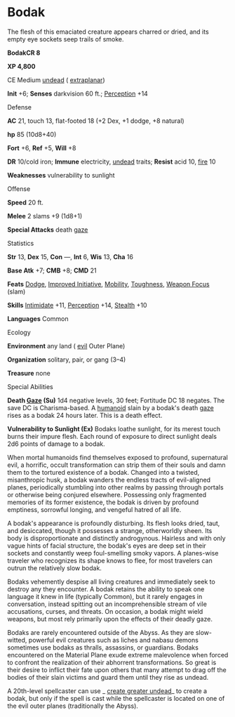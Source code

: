 # Bodak

The flesh of this emaciated creature appears charred or dried, and its empty eye sockets seep trails of smoke.

**BodakCR 8**

**XP 4,800**

CE Medium [undead](monsters/creatureTypes.md#_undead) ( [extraplanar](monsters/creatureTypes.md#_extraplanar-subtype))

**Init** +6; **Senses** darkvision 60 ft.; [Perception](additionalMonsters/../skills/perception.md#_perception) +14

Defense

**AC** 21, touch 13, flat-footed 18 (+2 Dex, +1 dodge, +8 natural)

**hp** 85 (10d8+40)

**Fort** +6, **Ref** +5, **Will** +8

**DR** 10/cold iron; **Immune** electricity, [undead](monsters/creatureTypes.md#_undead) traits; **Resist** acid 10, [fire](monsters/creatureTypes.md#_fire-subtype) 10

**Weaknesses** vulnerability to sunlight

Offense

**Speed** 20 ft.

**Melee** 2 slams +9 (1d8+1)

**Special Attacks** death [gaze](monsters/universalMonsterRules.md#_gaze)

Statistics

**Str** 13, **Dex** 15, **Con** —, **Int** 6, **Wis** 13, **Cha** 16

**Base Atk** +7; **CMB** +8; **CMD** 21

**Feats** [Dodge](additionalMonsters/../feats.md#_dodge), [Improved Initiative](additionalMonsters/../feats.md#_improved-initiative), [Mobility](additionalMonsters/../feats.md#_mobility), [Toughness](additionalMonsters/../feats.md#_toughness), [Weapon Focus](additionalMonsters/../feats.md#_weapon-focus) (slam)

**Skills** [Intimidate](additionalMonsters/../skills/intimidate.md#_intimidate) +11, [Perception](additionalMonsters/../skills/perception.md#_perception) +14, [Stealth](additionalMonsters/../skills/stealth.md#_stealth) +10

**Languages** Common

Ecology

**Environment** any land ( [evil](monsters/creatureTypes.md#_evil-subtype) Outer Plane)

**Organization** solitary, pair, or gang (3–4)

**Treasure** none

Special Abilities

**Death [Gaze](monsters/universalMonsterRules.md#_gaze) (Su)** 1d4 negative levels, 30 feet; Fortitude DC 18 negates. The save DC is Charisma-based. A [humanoid](monsters/creatureTypes.md#_humanoid) slain by a bodak's death [gaze](monsters/universalMonsterRules.md#_gaze) rises as a bodak 24 hours later. This is a death effect.

**Vulnerability to Sunlight (Ex)** Bodaks loathe sunlight, for its merest touch burns their impure flesh. Each round of exposure to direct sunlight deals 2d6 points of damage to a bodak.

When mortal humanoids find themselves exposed to profound, supernatural evil, a horrific, occult transformation can strip them of their souls and damn them to the tortured existence of a bodak. Changed into a twisted, misanthropic husk, a bodak wanders the endless tracts of evil-aligned planes, periodically stumbling into other realms by passing through portals or otherwise being conjured elsewhere. Possessing only fragmented memories of its former existence, the bodak is driven by profound emptiness, sorrowful longing, and vengeful hatred of all life.

A bodak's appearance is profoundly disturbing. Its flesh looks dried, taut, and desiccated, though it possesses a strange, otherworldly sheen. Its body is disproportionate and distinctly androgynous. Hairless and with only vague hints of facial structure, the bodak's eyes are deep set in their sockets and constantly weep foul-smelling smoky vapors. A planes-wise traveler who recognizes its shape knows to flee, for most travelers can outrun the relatively slow bodak.

Bodaks vehemently despise all living creatures and immediately seek to destroy any they encounter. A bodak retains the ability to speak one language it knew in life (typically Common), but it rarely engages in conversation, instead spitting out an incomprehensible stream of vile accusations, curses, and threats. On occasion, a bodak might wield weapons, but most rely primarily upon the effects of their deadly gaze.

Bodaks are rarely encountered outside of the Abyss. As they are slow-witted, powerful evil creatures such as liches and nabasu demons sometimes use bodaks as thralls, assassins, or guardians. Bodaks encountered on the Material Plane exude extreme malevolence when forced to confront the realization of their abhorrent transformations. So great is their desire to inflict their fate upon others that many attempt to drag off the bodies of their slain victims and guard them until they rise as undead.

A 20th-level spellcaster can use _ [create greater undead](additionalMonsters/../spells/createGreaterUndead.md#_create-greater-undead)_ to create a bodak, but only if the spell is cast while the spellcaster is located on one of the evil outer planes (traditionally the Abyss).

